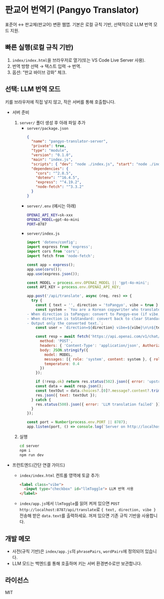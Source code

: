 # 판교어 번역기 (Pangyo Translator)

표준어 ↔ 판교체(판교어) 변환 웹앱. 기본은 로컬 규칙 기반, 선택적으로 LLM 번역 모드 지원.

## 빠른 실행(로컬 규칙 기반)
1) `index/index.html`을 브라우저로 열기(또는 VS Code Live Server 사용).
2) 번역 방향 선택 → 텍스트 입력 → 번역.
3) 옵션: “판교 바이브 강화” 체크.

## 선택: LLM 번역 모드
키를 브라우저에 직접 넣지 않고, 작은 서버를 통해 호출합니다.

- 서버 준비
  1) `server/` 폴더 생성 후 아래 파일 추가
     - `server/package.json`
       ```json
       {
         "name": "pangyo-translator-server",
         "private": true,
         "type": "module",
         "version": "0.1.0",
         "main": "index.js",
         "scripts": { "dev": "node ./index.js", "start": "node ./index.js" },
         "dependencies": {
           "cors": "^2.8.5",
           "dotenv": "^16.4.5",
           "express": "^4.19.2",
           "node-fetch": "^3.3.2"
         }
       }
       ```
     - `server/.env` (예시는 아래)
       ```bash
       OPENAI_API_KEY=sk-xxx
       OPENAI_MODEL=gpt-4o-mini
       PORT=8787
       ```
     - `server/index.js`
       ```javascript
       import 'dotenv/config';
       import express from 'express';
       import cors from 'cors';
       import fetch from 'node-fetch';

       const app = express();
       app.use(cors());
       app.use(express.json());

       const MODEL = process.env.OPENAI_MODEL || 'gpt-4o-mini';
       const API_KEY = process.env.OPENAI_API_KEY;

       app.post('/api/translate', async (req, res) => {
         try {
           const { text = '', direction = 'toPangyo', vibe = true } = req.body || {};
           const system = `You are a Korean copywriter who translates between Standard Korean and "Pangyo corporate lingo" (판교체).
       - When direction is toPangyo: convert to Pangyo-ese (if vibe, add light corporate flair).
       - When direction is toStandard: convert back to clear Standard Korean.
       - Output only the converted text.`;
           const user = `direction=${direction} vibe=${vibe}\n\n${text}`;

           const resp = await fetch('https://api.openai.com/v1/chat/completions', {
             method: 'POST',
             headers: { 'Content-Type': 'application/json', Authorization: `Bearer ${API_KEY}` },
             body: JSON.stringify({
               model: MODEL,
               messages: [{ role: 'system', content: system }, { role: 'user', content: user }],
               temperature: 0.4
             })
           });

           if (!resp.ok) return res.status(502).json({ error: 'upstream_error' });
           const data = await resp.json();
           const textOut = data.choices?.[0]?.message?.content?.trim() ?? '';
           res.json({ text: textOut });
         } catch {
           res.status(500).json({ error: 'LLM translation failed' });
         }
       });

       const port = Number(process.env.PORT || 8787);
       app.listen(port, () => console.log(`Server on http://localhost:${port}`));
       ```
  2) 실행
     ```bash
     cd server
     npm i
     npm run dev
     ```

- 프런트엔드(간단 연결 가이드)
  - `index/index.html` 컨트롤 영역에 토글 추가:
    ```html
    <label class="vibe">
      <input type="checkbox" id="llmToggle"> LLM 번역 사용
    </label>
    ```
  - `index/app.js`에서 `llmToggle`를 읽어 켜져 있으면 `POST http://localhost:8787/api/translate`로 `{ text, direction, vibe }` 전송해 받은 `data.text`를 출력하세요. 꺼져 있으면 기존 규칙 기반을 사용합니다.

## 개발 메모
- 사전(규칙 기반)은 `index/app.js`의 `phrasePairs`, `wordPairs`에 정의되어 있습니다.
- LLM 모드는 백엔드를 통해 호출하며 키는 서버 환경변수로만 보관합니다.

## 라이선스
MIT